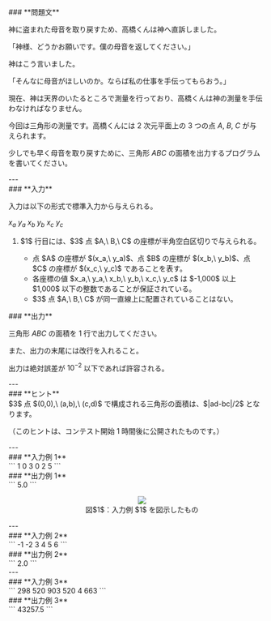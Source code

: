 <div>

<div>
### **問題文**
<section>

神に盗まれた母音を取り戻すため、高橋くんは神へ直訴しました。

「神様、どうかお願いです。僕の母音を返してください。」

神はこう言いました。

「そんなに母音がほしいのか。ならば私の仕事を手伝ってもらおう。」


現在、神は天界のいたるところで測量を行っており、高橋くんは神の測量を手伝わなければなりません。

今回は三角形の測量です。高橋くんには $2$ 次元平面上の $3$ つの点 $A,\ B,\ C$ が与えられます。

少しでも早く母音を取り戻すために、三角形 $ABC$ の面積を出力するプログラムを書いてください。
</section>
</div>
---
<div>
### **入力**
<section>

入力は以下の形式で標準入力から与えられる。


$x_a$ $y_a$ $x_b$ $y_b$ $x_c$ $y_c$


<ol>
<li>
$1$ 行目には、$3$ 点 $A,\ B,\ C$ の座標が半角空白区切りで与えられる。</li>
<ul>
<li>
点 $A$ の座標が $(x_a,\ y_a)$、点 $B$ の座標が $(x_b,\ y_b)$、点 $C$ の座標が $(x_c,\ y_c)$ であることを表す。</li>
<li>
各座標の値 $x_a,\ y_a,\ x_b,\ y_b,\ x_c,\ y_c$ は $-1,000$ 以上 $1,000$ 以下の整数であることが保証されている。</li>
<li>
$3$ 点 $A,\ B,\ C$ が同一直線上に配置されていることはない。</li>
</ul>
</ol>
</section>
</div>
<div>
### **出力**
<section>

三角形 $ABC$ の面積を $1$ 行で出力してください。

また、出力の末尾には改行を入れること。

出力は絶対誤差が $10^{-2}$ 以下であれば許容される。
</section>
</div>
---
<div>
### **ヒント**
<section>
$3$ 点 $(0,0),\ (a,b),\ (c,d)$ で構成される三角形の面積は、$|ad-bc|/2$ となります。

（このヒントは、コンテスト開始 $1$ 時間後に公開されたものです。）
</section>
</div>
---
<div>
### **入力例 1**
<section>
```
1 0 3 0 2 5
```
</section>
</div>
<div>
### **出力例 1**
<section>
```
5.0
```
<ul>
<div style="text-align: center;">
<img src="https://atcoder.jp/img/abc/002/3_1.png">
</img>
<div>
図$1$：入力例 $1$ を図示したもの</div>
</div>
</ul>
</section>
</div>
---
<div>
### **入力例 2**
<section>
```
-1 -2 3 4 5 6
```
</section>
</div>
<div>
### **出力例 2**
<section>
```
2.0
```
</section>
</div>
---
<div>
### **入力例 3**
<section>
```
298 520 903 520 4 663
```
</section>
</div>
<div>
### **出力例 3**
<section>
```
43257.5
```
</section>
</div>

</div>
